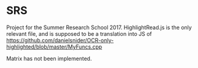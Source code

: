 # SRS
Project for the Summer Research School 2017.
HighlightRead.js is the only relevant file, and is supposed to be a translation into JS of https://github.com/danielsnider/OCR-only-highlighted/blob/master/MyFuncs.cpp

Matrix has not been implemented. 
